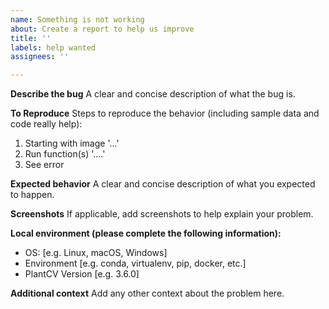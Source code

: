 ```yaml
---
name: Something is not working
about: Create a report to help us improve
title: ''
labels: help wanted
assignees: ''

---
```


**Describe the bug**
A clear and concise description of what the bug is.

**To Reproduce**
Steps to reproduce the behavior (including sample data and code really help):
1. Starting with image '...'
2. Run function(s) '....'
3. See error

**Expected behavior**
A clear and concise description of what you expected to happen.

**Screenshots**
If applicable, add screenshots to help explain your problem.

**Local environment (please complete the following information):**
 - OS: [e.g. Linux, macOS, Windows]
 - Environment [e.g. conda, virtualenv, pip, docker, etc.]
 - PlantCV Version [e.g. 3.6.0]

**Additional context**
Add any other context about the problem here.
